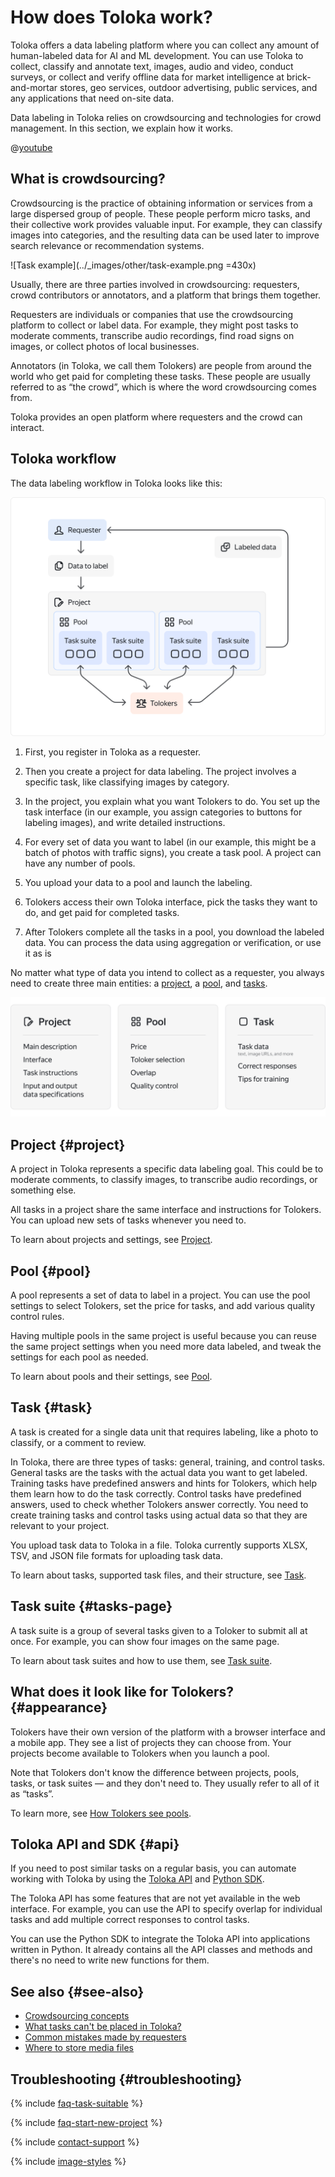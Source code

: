 # How does Toloka work?

Toloka offers a data labeling platform where you can collect any amount of human-labeled data for AI and ML development. You can use Toloka to collect, classify and annotate text, images, audio and video, conduct surveys, or collect and verify offline data for market intelligence at brick-and-mortar stores, geo services, outdoor advertising, public services, and any applications that need on-site data.

Data labeling in Toloka relies on crowdsourcing and technologies for crowd management. In this section, we explain how it works.

@[youtube](https://www.youtube.com/watch?v=7RgoTib83EI)

## What is crowdsourcing?

Crowdsourcing is the practice of obtaining information or services from a large dispersed group of people. These people perform micro tasks, and their collective work provides valuable input. For example, they can classify images into categories, and the resulting data can be used later to improve search relevance or recommendation systems.

![Task example](../_images/other/task-example.png =430x)

Usually, there are three parties involved in crowdsourcing: requesters, crowd contributors or annotators, and a platform that brings them together.

Requesters are individuals or companies that use the crowdsourcing platform to collect or label data. For example, they might post tasks to moderate comments, transcribe audio recordings, find road signs on images, or collect photos of local businesses.

Annotators (in Toloka, we call them Tolokers) are people from around the world who get paid for completing these tasks. These people are usually referred to as “the crowd”, which is where the word crowdsourcing comes from.

Toloka provides an open platform where requesters and the crowd can interact.

## Toloka workflow

The data labeling workflow in Toloka looks like this:

![Toloka workflow](../_images/other/how-toloka-works.svg)

1. First, you register in Toloka as a requester.

1. Then you create a project for data labeling. The project involves a specific task, like classifying images by category.

1. In the project, you explain what you want Tolokers to do. You set up the task interface (in our example, you assign categories to buttons for labeling images), and write detailed instructions.

1. For every set of data you want to label (in our example, this might be a batch of photos with traffic signs), you create a task pool. A project can have any number of pools.

1. You upload your data to a pool and launch the labeling.

1. Tolokers access their own Toloka interface, pick the tasks they want to do, and get paid for completed tasks.

1. After Tolokers complete all the tasks in a pool, you download the labeled data. You can process the data using aggregation or verification, or use it as is

No matter what type of data you intend to collect as a requester, you always need to create three main entities: a [project](#project), a [pool](#pool), and [tasks](#task).

![Toloka three main entities](../_images/other/toloka-overview.svg)

## Project {#project}

A project in Toloka represents a specific data labeling goal. This could be to moderate comments, to classify images, to transcribe audio recordings, or something else.

All tasks in a project share the same interface and instructions for Tolokers. You can upload new sets of tasks whenever you need to.

To learn about projects and settings, see [Project](project.md).

## Pool {#pool}

A pool represents a set of data to label in a project. You can use the pool settings to select Tolokers, set the price for tasks, and add various quality control rules.

Having multiple pools in the same project is useful because you can reuse the same project settings when you need more data labeled, and tweak the settings for each pool as needed.

To learn about pools and their settings, see [Pool](pool-main.md).

## Task {#task}

A task is created for a single data unit that requires labeling, like a photo to classify, or a comment to review.

In Toloka, there are three types of tasks: general, training, and control tasks. General tasks are the tasks with the actual data you want to get labeled. Training tasks have predefined answers and hints for Tolokers, which help them learn how to do the task correctly. Control tasks have predefined answers, used to check whether Tolokers answer correctly. You need to create training tasks and control tasks using actual data so that they are relevant to your project.

You upload task data to Toloka in a file. Toloka currently supports XLSX, TSV, and JSON file formats for uploading task data.

To learn about tasks, supported task files, and their structure, see [Task](pool_csv.md).

## Task suite {#tasks-page}

A task suite is a group of several tasks given to a Toloker to submit all at once. For example, you can show four images on the same page.

To learn about task suites and how to use them, see [Task suite](distribute-tasks-by-pages.md).

## What does it look like for Tolokers? {#appearance}

Tolokers have their own version of the platform with a browser interface and a mobile app. They see a list of projects they can choose from. Your projects become available to Tolokers when you launch a pool.

Note that Tolokers don't know the difference between projects, pools, tasks, or task suites — and they don't need to. They usually refer to all of it as “tasks”.

To learn more, see [How Tolokers see pools](pool-main.md).

## Toloka API and SDK {#api}

If you need to post similar tasks on a regular basis, you can automate working with Toloka by using the [Toloka API](https://toloka.ai/docs/api/api-reference/) and [Python SDK](../../toloka-kit/python-sdk.md).

The Toloka API has some features that are not yet available in the web interface. For example, you can use the API to specify overlap for individual tasks and add multiple correct responses to control tasks.

You can use the Python SDK to integrate the Toloka API into applications written in Python. It already contains all the API classes and methods and there's no need to write new functions for them.

## See also {#see-also}

- [Crowdsourcing concepts](https://toloka.ai/knowledgebase/crowdsourcing-concepts/)
- [What tasks can't be placed in Toloka?](unwanted.md)
- [Common mistakes made by requesters](frequent-customer-errors.md)
- [Where to store media files](cloud-storage.md)

## Troubleshooting {#troubleshooting}

{% include [faq-task-suitable](../_includes/faq/register-and-start/task-suitable.md) %}

{% include [faq-start-new-project](../_includes/faq/register-and-start/start-new-project.md) %}

{% include [contact-support](../_includes/contact-support.md) %}

{% include [image-styles](../../../_includes/image-styles-internal.md) %}
